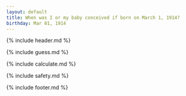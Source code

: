 ```yaml
---
layout: default
title: When was I or my baby conceived if born on March 1, 1914?
birthday: Mar 01, 1914
---
```


{% include header.md %}

{% include guess.md %}

{% include calculate.md %}

{% include safety.md %}

{% include footer.md %}



